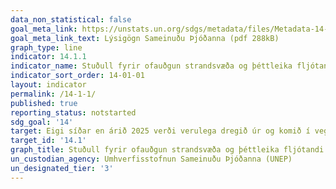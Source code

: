 ```yaml
---
data_non_statistical: false
goal_meta_link: https://unstats.un.org/sdgs/metadata/files/Metadata-14-01-01.pdf
goal_meta_link_text: Lýsigögn Sameinuðu Þjóðanna (pdf 288kB)
graph_type: line
indicator: 14.1.1
indicator_name: Stuðull fyrir ofauðgun strandsvæða og þéttleika fljótandi plastúrgangs.
indicator_sort_order: 14-01-01
layout: indicator
permalink: /14-1-1/
published: true
reporting_status: notstarted
sdg_goal: '14'
target: Eigi síðar en árið 2025 verði verulega dregið úr og komið í veg fyrir hvers kyns mengun sjávar, einkum frá starfsemi á landi, þ.m.t. rusli í sjó og mengun af völdum næringarefna. 
target_id: '14.1'
graph_title: Stuðull fyrir ofauðgun strandsvæða og þéttleika fljótandi plastúrgangs.
un_custodian_agency: Umhverfisstofnun Sameinuðu Þjóðanna (UNEP)
un_designated_tier: '3'
---
```

